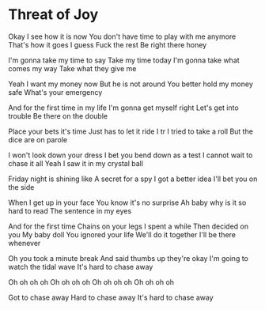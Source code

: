 # Threat of Joy

Okay
I see how it is now
You don't have time to play with me anymore
That's how it goes
I guess
Fuck the rest
Be right there honey

I'm gonna take my time to say
Take my time today
I'm gonna take what comes my way
Take what they give me

Yeah I want my money now
But he is not around
You better hold my money safe
What's your emergency

And for the first time in my life
I'm gonna get myself right
Let's get into trouble
Be there on the double

Place your bets it's time
Just has to let it ride
I tr I tried to take a roll
But the dice are on parole

I won't look down your dress
I bet you bend down as a test
I cannot wait to chase it all
Yeah I saw it in my crystal ball

Friday night is shining like
A secret for a spy
I got a better idea
I'll bet you on the side

When I get up in your face
You know it's no surprise
Ah baby why is it so hard to read
The sentence in my eyes

And for the first time
Chains on your legs
I spent a while
Then decided on you
My baby doll
You ignored your life
We'll do it together
I'll be there whenever

Oh you took a minute break
And said thumbs up they're okay
I'm going to watch the tidal wave
It's hard to chase away

Oh oh oh oh
Oh oh oh oh
Oh oh oh oh
Oh oh oh oh

Got to chase away
Hard to chase away
It's hard to chase away
